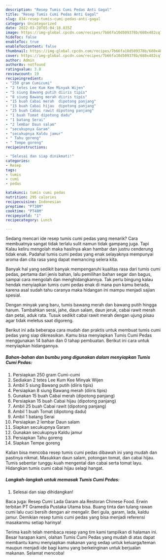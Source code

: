 ```yaml
---
description: "Resep Tumis Cumi Pedas Anti Gagal"
title: "Resep Tumis Cumi Pedas Anti Gagal"
slug: 834-resep-tumis-cumi-pedas-anti-gagal
category: Uncategorized
date: 2022-03-28T05:04:18.835Z
image: https://img-global.cpcdn.com/recipes/7b66fa10d509378b/680x482cq70/tumis-cumi-pedas-foto-resep-utama.jpg
hideToc: false
enableToc: true
enableTocContent: false
thumbnail: https://img-global.cpcdn.com/recipes/7b66fa10d509378b/680x482cq70/tumis-cumi-pedas-foto-resep-utama.jpg
cover: https://img-global.cpcdn.com/recipes/7b66fa10d509378b/680x482cq70/tumis-cumi-pedas-foto-resep-utama.jpg
author: Admin
authorAv: notfound
ratingvalue: 3.8
reviewcount: 19
recipeingredient:
- "250 gram Cumicumi"
- "2 tetes Lee Kum Kee Minyak Wijen"
- "5 siung Bawang putih diiris tipis"
- "8 siung Bawang merah diiris tipis"
- "15 buah Cabai merah  dipotong panjang"
- "15 buah Cabai hijau  dipotong panjang"
- "25 buah Cabai rawit dipotong panjang"
- "1 buah Tomat dipotong dadu"
- "1 batang Serai"
- "2 lembar Daun salam"
- "secukupnya Garam"
- "secukupnya Kaldu jamur"
- " Tahu goreng"
- " Tempe goreng"
recipeinstructions:

- "Selesai dan siap dinikmati!"
categories:
- Resep
tags:
- tumis
- cumi
- pedas

katakunci: tumis cumi pedas 
nutrition: 295 calories
recipecuisine: Indonesian
preptime: "PT38M"
cooktime: "PT48M"
recipeyield: "1"
recipecategory: Lunch

---
```



Sedang mencari ide resep tumis cumi pedas yang menarik? Cara membuatnya sangat tidak terlalu sulit namun tidak gampang juga. Tapi Kalau keliru mengolah maka hasilnya akan hambar dan justru cenderung tidak enak. Padahal tumis cumi pedas yang enak selayaknya mempunyai aroma dan cita rasa yang dapat memancing selera kita.


Banyak hal yang sedikit banyak mempengaruhi kualitas rasa dari tumis cumi pedas, pertama dari jenis bahan, lalu pemilihan bahan segar dan bagus, sampai cara mengolah dan menghidangkannya. Tak perlu bingung kalau hendak menyiapkan tumis cumi pedas enak di mana pun kamu berada, karena asal sudah tahu caranya maka hidangan ini mampu menjadi sajian spesial.

Dengan minyak yang baru, tumis bawang merah dan bawang putih hingga harum. Tambahkan serai, jahe, daun salam, daun jeruk, cabai rawit merah dan petai, aduk rata. Tusuk sedikit cabai rawit merah dengan ujung pisau agar tidak meletus saat digoreng.


Berikut ini ada beberapa cara mudah dan praktis untuk membuat tumis cumi pedas yang siap dikreasikan. Kamu bisa menyiapkan Tumis Cumi Pedas menggunakan 14 bahan dan 0 tahap pembuatan. Berikut ini cara untuk menyiapkan hidangannya.

<!--inarticleads1-->

##### Bahan-bahan dan bumbu yang digunakan dalam menyiapkan Tumis Cumi Pedas:

1. Persiapkan 250 gram Cumi-cumi
1. Sediakan 2 tetes Lee Kum Kee Minyak Wijen
1. Ambil 5 siung Bawang putih (diiris tipis)
1. Persiapkan 8 siung Bawang merah (diiris tipis)
1. Gunakan 15 buah Cabai merah  (dipotong panjang)
1. Persiapkan 15 buah Cabai hijau  (dipotong panjang)
1. Ambil 25 buah Cabai rawit (dipotong panjang)
1. Ambil 1 buah Tomat (dipotong dadu)
1. Ambil 1 batang Serai
1. Persiapkan 2 lembar Daun salam
1. Siapkan secukupnya Garam
1. Gunakan secukupnya Kaldu jamur
1. Persiapkan  Tahu goreng
1. Siapkan  Tempe goreng


Kalian bisa mencoba resep tumis cumi pedas dibawah ini yang mudah dan pastinya nikmat. Masukkan daun salam, potongan tomat, dan cabai hijau. Tumis sebentar tunggu kuah mengental dan cabai serta tomat layu. Hidangkan tumis cumi cabai hijau selagi hangat. 

<!--inarticleads2-->

##### Langkah-langkah untuk memasak Tumis Cumi Pedas:


1. Selesai dan siap dihidangkan!

Baca juga: Resep Cumi Lada Garam ala Restoran Chinese Food. Erwin terbitan PT Gramedia Pustaka Utama bisa. Buang tinta dan tulang rawan cumi lalu cuci bersih dengan air mengalir. Beri gula, garam, lada, kaldu jamur. Demikian resep tumis cumi pedas yang bisa menjadi referensi masakanmu setiap harinya! 

Terima kasih telah membaca resep yang tim kami tampilkan di halaman ini. Besar harapan kami, olahan Tumis Cumi Pedas yang mudah di atas dapat membantu kamu menyiapkan makanan yang sedap untuk keluarga/teman maupun menjadi ide bagi kamu yang berkeinginan untuk berjualan makanan. Selamat mencoba!
